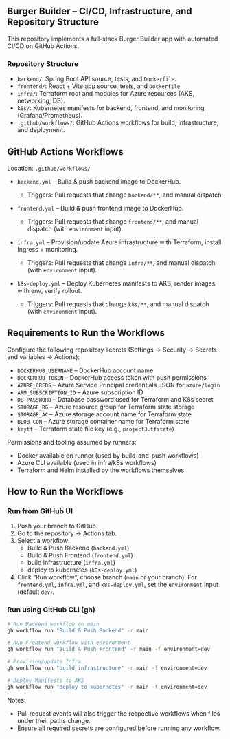 ## Burger Builder – CI/CD, Infrastructure, and Repository Structure

This repository implements a full-stack Burger Builder app with automated CI/CD on GitHub Actions.


### Repository Structure
- `backend/`: Spring Boot API source, tests, and `Dockerfile`.
- `frontend/`: React + Vite app source, tests, and `Dockerfile`.
- `infra/`: Terraform root and modules for Azure resources (AKS, networking, DB).
- `k8s/`: Kubernetes manifests for backend, frontend, and monitoring (Grafana/Prometheus).
- `.github/workflows/`: GitHub Actions workflows for build, infrastructure, and deployment.


## GitHub Actions Workflows
Location: `.github/workflows/`

- `backend.yml` – Build & push backend image to DockerHub.
  - Triggers: Pull requests that change `backend/**`, and manual dispatch.

- `frontend.yml` – Build & push frontend image to DockerHub.
  - Triggers: Pull requests that change `frontend/**`, and manual dispatch (with `environment` input).

- `infra.yml` – Provision/update Azure infrastructure with Terraform, install Ingress + monitoring.
  - Triggers: Pull requests that change `infra/**`, and manual dispatch (with `environment` input).

- `k8s-deploy.yml` – Deploy Kubernetes manifests to AKS, render images with env, verify rollout.
  - Triggers: Pull requests that change `k8s/**`, and manual dispatch (with `environment` input).


## Requirements to Run the Workflows
Configure the following repository secrets (Settings → Security → Secrets and variables → Actions):
- `DOCKERHUB_USERNAME` – DockerHub account name
- `DOCKERHUB_TOKEN` – DockerHub access token with push permissions
- `AZURE_CREDS` – Azure Service Principal credentials JSON for `azure/login`
- `ARM_SUBSCRIPTION_ID` – Azure subscription ID
- `DB_PASSWORD` – Database password used for Terraform and K8s secret
- `STORAGE_RG` – Azure resource group for Terraform state storage
- `STORAGE_AC` – Azure storage account name for Terraform state
- `BLOB_CON` – Azure storage container name for Terraform state
- `keytf` – Terraform state file key (e.g., `project3.tfstate`)

Permissions and tooling assumed by runners:
- Docker available on runner (used by build-and-push workflows)
- Azure CLI available (used in infra/k8s workflows)
- Terraform and Helm installed by the workflows themselves


## How to Run the Workflows

### Run from GitHub UI
1. Push your branch to GitHub.
2. Go to the repository → Actions tab.
3. Select a workflow:
   - Build & Push Backend (`backend.yml`)
   - Build & Push Frontend (`frontend.yml`)
   - build infrastructure (`infra.yml`)
   - deploy to kubernetes (`k8s-deploy.yml`)
4. Click “Run workflow”, choose branch (`main` or your branch). For `frontend.yml`, `infra.yml`, and `k8s-deploy.yml`, set the `environment` input (default `dev`).

### Run using GitHub CLI (gh)
```bash
# Run Backend workflow on main
gh workflow run "Build & Push Backend" -r main

# Run Frontend workflow with environment
gh workflow run "Build & Push Frontend" -r main -f environment=dev

# Provision/Update Infra
gh workflow run "build infrastructure" -r main -f environment=dev

# Deploy Manifests to AKS
gh workflow run "deploy to kubernetes" -r main -f environment=dev
```

Notes:
- Pull request events will also trigger the respective workflows when files under their paths change.
- Ensure all required secrets are configured before running any workflow.
